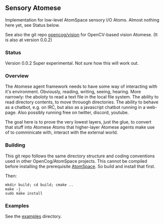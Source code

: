 Sensory Atomese
---------------
Implementation for low-level AtomSpace sensory I/O Atoms.
Almost nothing here yet, see Status below.

See also the git repo [opencog/vision](https://github.com/opencog/vision)
for OpenCV-based vision Atomese. (It is also at version 0.0.2)

### Status
Version 0.0.2 Super experimental. Not sure how this will work out.

### Overview
The Atomese agent framework needs to have some way of interacting
with it's environment. Obviously, reading, writing, seeing, hearing.
More narrowly: the aboloty to read a text file in the local file system.
The ability to read directory contents, to move throuogh directories.
The ability to behave as a chatbot, e.g. on IRC, but also as a
javascript chatbot running in a web-page. Also possibly running
free on twitter, discord, youtube.

The goal here is to prove the very lowest layers, just the glue,
to convert that stuff into Atomese Atoms that higher-layer Atomese
agents make use of to comminicate with, interact with the external
world.

### Building
This git repo follows the same directory structure and coding
conventions used in other OpenCog/AtomSpace projects. This cannot be
compiled before installing the prerequisite
[AtomSpace](https://github.com/opencog/atomspace). So build and
install that first.

Then:
```
mkdir build; cd build; cmake ..
make -j
sudo make install
```

### Examples
See the [examples](examples) directory.
